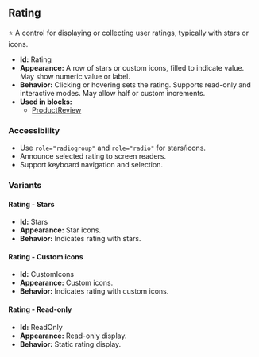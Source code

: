 ## Rating
⭐ A control for displaying or collecting user ratings, typically with stars or icons.
- **Id:** Rating
- **Appearance:** A row of stars or custom icons, filled to indicate value. May show numeric value or label.
- **Behavior:** Clicking or hovering sets the rating. Supports read-only and interactive modes. May allow half or custom increments.
- **Used in blocks:**
  - [ProductReview](../blocks/ProductReview.md)
### Accessibility
- Use `role="radiogroup"` and `role="radio"` for stars/icons.
- Announce selected rating to screen readers.
- Support keyboard navigation and selection.

### Variants
#### Rating - **Stars**
- **Id:** Stars
- **Appearance:** Star icons.
- **Behavior:** Indicates rating with stars.
#### Rating - **Custom icons**
- **Id:** CustomIcons
- **Appearance:** Custom icons.
- **Behavior:** Indicates rating with custom icons.
#### Rating - **Read-only**
- **Id:** ReadOnly
- **Appearance:** Read-only display.
- **Behavior:** Static rating display.
